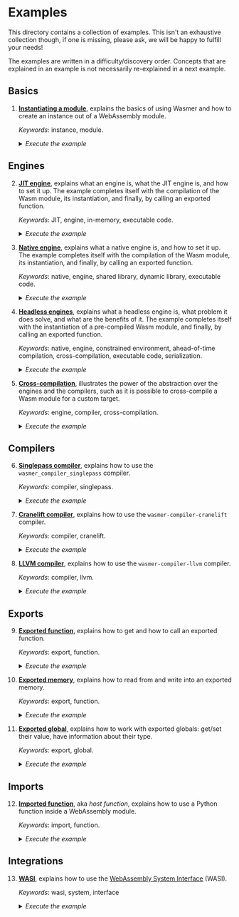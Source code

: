 # Examples

This directory contains a collection of examples. This isn't an
exhaustive collection though, if one is missing, please ask, we will
be happy to fulfill your needs!

The examples are written in a difficulty/discovery order. Concepts
that are explained in an example is not necessarily re-explained in a
next example.

## Basics

1. [**Instantiating a module**][instance], explains the basics of
   using Wasmer and how to create an instance out of a WebAssembly
   module.
   
   _Keywords_: instance, module.
   
   <details>
   <summary><em>Execute the example</em></summary>

   ```shell
   $ python examples/instance.py
   ```

   </details>

## Engines

2. [**JIT engine**][engine-jit], explains what an engine is, what the
   JIT engine is, and how to set it up. The example completes itself
   with the compilation of the Wasm module, its instantiation, and
   finally, by calling an exported function.
   
   _Keywords_: JIT, engine, in-memory, executable code.
   
   <details>
   <summary><em>Execute the example</em></summary>

   ```shell
   $ python examples/engine_jit.py
   ```

   </details>

3. [**Native engine**][engine-native], explains what a native engine
   is, and how to set it up. The example completes itself with the
   compilation of the Wasm module, its instantiation, and finally, by
   calling an exported function.
   
   _Keywords_: native, engine, shared library, dynamic library,
   executable code.

   <details>
   <summary><em>Execute the example</em></summary>

   ```shell
   $ python examples/engine_native.py
   ```

   </details>

4. [**Headless engines**][engine-headless], explains what a headless
   engine is, what problem it does solve, and what are the benefits of
   it. The example completes itself with the instantiation of a
   pre-compiled Wasm module, and finally, by calling an exported
   function.
   
   _Keywords_: native, engine, constrained environment, ahead-of-time
   compilation, cross-compilation, executable code, serialization.

   <details>
   <summary><em>Execute the example</em></summary>

   ```shell
   $ python examples/engine_headless.py
   ```

   </details>

5. [**Cross-compilation**][engine-cross-compilation], illustrates the
   power of the abstraction over the engines and the compilers, such
   as it is possible to cross-compile a Wasm module for a custom
   target.
   
   _Keywords_: engine, compiler, cross-compilation.

   <details>
   <summary><em>Execute the example</em></summary>

   ```shell
   $ python examples/engine_cross_compilation.py
   ```

   </details>

## Compilers

6. [**Singlepass compiler**][compiler-singlepass], explains how to use
   the `wasmer_compiler_singlepass` compiler.
   
   _Keywords_: compiler, singlepass.

   <details>
   <summary><em>Execute the example</em></summary>

   ```shell
   $ python examples/compiler_singlepass.py
   ```

   </details>

7. [**Cranelift compiler**][compiler-cranelift], explains how to use
   the `wasmer-compiler-cranelift` compiler.
   
   _Keywords_: compiler, cranelift.

   <details>
   <summary><em>Execute the example</em></summary>

   ```shell
   $ python examples/compiler_cranelift.py
   ```

   </details>

8. [**LLVM compiler**][compiler-llvm], explains how to use the
   `wasmer-compiler-llvm` compiler.
   
   _Keywords_: compiler, llvm.

   <details>
   <summary><em>Execute the example</em></summary>

   ```shell
   $ python examples/compiler_llvm.py
   ```

   </details>

## Exports
   
9. [**Exported function**][exported-function], explains how to get and
   how to call an exported function.
   
   _Keywords_: export, function.

   <details>
   <summary><em>Execute the example</em></summary>

   ```shell
   $ python examples/exports_function.py
   ```

   </details>

10. [**Exported memory**][exported-memory], explains how to read from
    and write into an exported memory.

    _Keywords_: export, function.

    <details>
    <summary><em>Execute the example</em></summary>

    ```shell
    $ python examples/exports_memory.py
    ```

    </details>

11. [**Exported global**][exported-global], explains how to work with
    exported globals: get/set their value, have information about
    their type.

    _Keywords_: export, global.

    <details>
    <summary><em>Execute the example</em></summary>

    ```shell
    $ python examples/exports_global.py
    ```

    </details>

## Imports

12. [**Imported function**][imported-function], aka _host function_,
    explains how to use a Python function inside a WebAssembly module.

    _Keywords_: import, function.

    <details>
    <summary><em>Execute the example</em></summary>

    ```shell
    $ python examples/imports_function.py
    ```

    </details>

## Integrations

13. [**WASI**][wasi], explains how to use the [WebAssembly System
    Interface][WASI] (WASI).
   
    _Keywords_: wasi, system, interface

    <details>
    <summary><em>Execute the example</em></summary>

    ```shell
    $ python examples/wasi.py
    ```

    </details>

[instance]: ./instance.py
[engine-jit]: ./engine_jit.py
[engine-native]: ./engine_native.py
[engine-headless]: ./engine_headless.py
[engine-cross-compilation]: ./engine_cross_compilation.py
[compiler-singlepass]: ./compiler_singlepass.py
[compiler-cranelift]: ./compiler_cranelift.py
[compiler-llvm]: ./compiler_llvm.py
[exported-function]: ./exports_function.py
[exported-memory]: ./exports_memory.py
[exported-global]: ./exports_global.py
[imported-function]: ./imports_function.py
[wasi]: ./wasi.py
